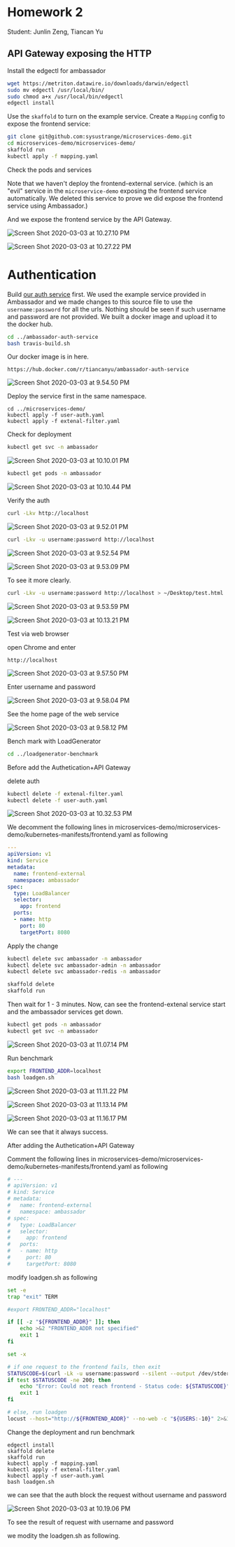 # Homework 2

Student: Junlin Zeng, Tiancan Yu

## API Gateway exposing the HTTP

Install the edgectl for ambassador

```bash
wget https://metriton.datawire.io/downloads/darwin/edgectl
sudo mv edgectl /usr/local/bin/
sudo chmod a+x /usr/local/bin/edgectl
edgectl install
```

Use the `skaffold` to turn on the example service. Create a `Mapping` config to expose the frontend service:

```bash
git clone git@github.com:sysustrange/microservices-demo.git
cd microservices-demo/microservices-demo/
skaffold run
kubectl apply -f mapping.yaml
```

Check the pods and services

Note that we haven't deploy the frontend-external service. (which is an "evil" service in the `microservice-demo` exposing the frontend service automatically. We deleted this service to prove we did expose the frontend service using Ambassador.)

And we expose the frontend service by the API Gateway.

![Screen Shot 2020-03-03 at 10.27.10 PM](img/Screen%20Shot%202020-03-03%20at%2010.27.10%20PM-3292591.png)

![Screen Shot 2020-03-03 at 10.27.22 PM](img/Screen%20Shot%202020-03-03%20at%2010.27.22%20PM.png)


# Authentication


Build [our auth service](https://github.com/yutiancan/ambassador-auth-service) first. We used the example service provided in Ambassador and we made changes to this source file to use the `username:password` for all the urls. Nothing should be seen if such username and password are not provided. We built a docker image and upload it to the docker hub.

```bash
cd ../ambassador-auth-service
bash travis-build.sh
```

Our docker image is in here.

```http
https://hub.docker.com/r/tiancanyu/ambassador-auth-service
```

![Screen Shot 2020-03-03 at 9.54.50 PM](img/Screen%20Shot%202020-03-03%20at%209.54.50%20PM.png)



Deploy the service first in the same namespace.

```
cd ../microservices-demo/
kubectl apply -f user-auth.yaml
kubectl apply -f extenal-filter.yaml
```


Check for deployment

```bash
kubectl get svc -n ambassador
```

![Screen Shot 2020-03-03 at 10.10.01 PM](img/Screen%20Shot%202020-03-03%20at%2010.10.01%20PM.png)



```bash
kubectl get pods -n ambassador
```

![Screen Shot 2020-03-03 at 10.10.44 PM](img/Screen%20Shot%202020-03-03%20at%2010.10.44%20PM.png)


Verify the auth

```bash
curl -Lkv http://localhost
```

![Screen Shot 2020-03-03 at 9.52.01 PM](img/Screen%20Shot%202020-03-03%20at%209.52.01%20PM.png)



```bash
curl -Lkv -u username:password http://localhost
```

![Screen Shot 2020-03-03 at 9.52.54 PM](img/Screen%20Shot%202020-03-03%20at%209.52.54%20PM.png)

![Screen Shot 2020-03-03 at 9.53.09 PM](img/Screen%20Shot%202020-03-03%20at%209.53.09%20PM.png)



To see it more clearly.

```bash
curl -Lkv -u username:password http://localhost > ~/Desktop/test.html
```

![Screen Shot 2020-03-03 at 9.53.59 PM](img/Screen%20Shot%202020-03-03%20at%209.53.59%20PM.png)

![Screen Shot 2020-03-03 at 10.13.21 PM](img/Screen%20Shot%202020-03-03%20at%2010.13.21%20PM.png)



Test via web browser

open Chrome and enter

```http
http://localhost
```

![Screen Shot 2020-03-03 at 9.57.50 PM](img/Screen%20Shot%202020-03-03%20at%209.57.50%20PM.png)



Enter username and password

![Screen Shot 2020-03-03 at 9.58.04 PM](img/Screen%20Shot%202020-03-03%20at%209.58.04%20PM-3291776.png)



See the home page of the web service

![Screen Shot 2020-03-03 at 9.58.12 PM](img/Screen%20Shot%202020-03-03%20at%209.58.12%20PM.png)



Bench mark with LoadGenerator

```bash
cd ../loadgenerator-benchmark
```



Before  add the Authetication+API Gateway

delete auth

```bash
kubectl delete -f extenal-filter.yaml
kubectl delete -f user-auth.yaml 
```

![Screen Shot 2020-03-03 at 10.32.53 PM](img/Screen%20Shot%202020-03-03%20at%2010.32.53%20PM.png)

We decomment the following lines in microservices-demo/microservices-demo/kubernetes-manifests/frontend.yaml as following

```yaml
---
apiVersion: v1
kind: Service
metadata:
  name: frontend-external
  namespace: ambassador
spec:
  type: LoadBalancer
  selector:
    app: frontend
  ports:
  - name: http
    port: 80
    targetPort: 8080
```



Apply the change

```bash
kubectl delete svc ambassador -n ambassador
kubectl delete svc ambassador-admin -n ambassador
kubectl delete svc ambassador-redis -n ambassador

skaffold delete
skaffold run
```



Then wait for 1 - 3 minutes. Now, can see the frontend-extenal service start and the ambassador services get down.

```bash
kubectl get pods -n ambassador
kubectl get svc -n ambassador
```

![Screen Shot 2020-03-03 at 11.07.14 PM](img/Screen%20Shot%202020-03-03%20at%2011.07.14%20PM.png)



Run benchmark

```bash
export FRONTEND_ADDR=localhost
bash loadgen.sh
```

![Screen Shot 2020-03-03 at 11.11.22 PM](img/Screen%20Shot%202020-03-03%20at%2011.11.22%20PM.png)

![Screen Shot 2020-03-03 at 11.13.14 PM](img/Screen%20Shot%202020-03-03%20at%2011.13.14%20PM.png)

![Screen Shot 2020-03-03 at 11.16.17 PM](img/Screen%20Shot%202020-03-03%20at%2011.16.17%20PM.png)

We can see that it always success.



After adding the Authetication+API Gateway



Comment the following lines in microservices-demo/microservices-demo/kubernetes-manifests/frontend.yaml as following

```yaml
# ---
# apiVersion: v1
# kind: Service
# metadata:
#   name: frontend-external
#   namespace: ambassador
# spec:
#   type: LoadBalancer
#   selector:
#     app: frontend
#   ports:
#   - name: http
#     port: 80
#     targetPort: 8080
```

modify loadgen.sh as following

```bash
set -e
trap "exit" TERM

#export FRONTEND_ADDR="localhost"

if [[ -z "${FRONTEND_ADDR}" ]]; then
    echo >&2 "FRONTEND_ADDR not specified"
    exit 1
fi

set -x

# if one request to the frontend fails, then exit
STATUSCODE=$(curl -Lk -u username:password --silent --output /dev/stderr --write-out "%{http_code}" http://${FRONTEND_ADDR})
if test $STATUSCODE -ne 200; then
    echo "Error: Could not reach frontend - Status code: ${STATUSCODE}"
    exit 1
fi

# else, run loadgen
locust --host="http://${FRONTEND_ADDR}" --no-web -c "${USERS:-10}" 2>&1
```



Change the deployment and run benchmark

```
edgectl install
skaffold delete
skaffold run
kubectl apply -f mapping.yaml
kubectl apply -f extenal-filter.yaml
kubectl apply -f user-auth.yaml 
bash loadgen.sh
```

we can see that the auth block the request without username and password

![Screen Shot 2020-03-03 at 10.19.06 PM](img/Screen%20Shot%202020-03-03%20at%2010.19.06%20PM.png)



To see the result of  request with username and password

we modity the loadgen.sh​ as following.

```

```

